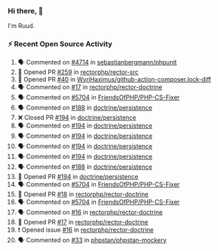 ### Hi there, 👋

I'm Ruud.
 
### :zap: Recent Open Source Activity

<!--START_SECTION:activity-->
1. 🗣 Commented on [#4714](https://github.com/sebastianbergmann/phpunit/issues/4714) in [sebastianbergmann/phpunit](https://github.com/sebastianbergmann/phpunit)
2. 💪 Opened PR [#259](https://github.com/rectorphp/rector-src/pull/259) in [rectorphp/rector-src](https://github.com/rectorphp/rector-src)
3. 💪 Opened PR [#40](https://github.com/WyriHaximus/github-action-composer.lock-diff/pull/40) in [WyriHaximus/github-action-composer.lock-diff](https://github.com/WyriHaximus/github-action-composer.lock-diff)
4. 🗣 Commented on [#17](https://github.com/rectorphp/rector-doctrine/issues/17) in [rectorphp/rector-doctrine](https://github.com/rectorphp/rector-doctrine)
5. 🗣 Commented on [#5704](https://github.com/FriendsOfPHP/PHP-CS-Fixer/issues/5704) in [FriendsOfPHP/PHP-CS-Fixer](https://github.com/FriendsOfPHP/PHP-CS-Fixer)
6. 🗣 Commented on [#188](https://github.com/doctrine/persistence/issues/188) in [doctrine/persistence](https://github.com/doctrine/persistence)
7. ❌ Closed PR [#194](https://github.com/doctrine/persistence/pull/194) in [doctrine/persistence](https://github.com/doctrine/persistence)
8. 🗣 Commented on [#194](https://github.com/doctrine/persistence/issues/194) in [doctrine/persistence](https://github.com/doctrine/persistence)
9. 🗣 Commented on [#194](https://github.com/doctrine/persistence/issues/194) in [doctrine/persistence](https://github.com/doctrine/persistence)
10. 🗣 Commented on [#194](https://github.com/doctrine/persistence/issues/194) in [doctrine/persistence](https://github.com/doctrine/persistence)
11. 🗣 Commented on [#194](https://github.com/doctrine/persistence/issues/194) in [doctrine/persistence](https://github.com/doctrine/persistence)
12. 🗣 Commented on [#188](https://github.com/doctrine/persistence/issues/188) in [doctrine/persistence](https://github.com/doctrine/persistence)
13. 💪 Opened PR [#194](https://github.com/doctrine/persistence/pull/194) in [doctrine/persistence](https://github.com/doctrine/persistence)
14. 🗣 Commented on [#5704](https://github.com/FriendsOfPHP/PHP-CS-Fixer/issues/5704) in [FriendsOfPHP/PHP-CS-Fixer](https://github.com/FriendsOfPHP/PHP-CS-Fixer)
15. 💪 Opened PR [#18](https://github.com/rectorphp/rector-doctrine/pull/18) in [rectorphp/rector-doctrine](https://github.com/rectorphp/rector-doctrine)
16. 🗣 Commented on [#5704](https://github.com/FriendsOfPHP/PHP-CS-Fixer/issues/5704) in [FriendsOfPHP/PHP-CS-Fixer](https://github.com/FriendsOfPHP/PHP-CS-Fixer)
17. 🗣 Commented on [#16](https://github.com/rectorphp/rector-doctrine/issues/16) in [rectorphp/rector-doctrine](https://github.com/rectorphp/rector-doctrine)
18. 💪 Opened PR [#17](https://github.com/rectorphp/rector-doctrine/pull/17) in [rectorphp/rector-doctrine](https://github.com/rectorphp/rector-doctrine)
19. ❗️ Opened issue [#16](https://github.com/rectorphp/rector-doctrine/issues/16) in [rectorphp/rector-doctrine](https://github.com/rectorphp/rector-doctrine)
20. 🗣 Commented on [#33](https://github.com/phpstan/phpstan-mockery/issues/33) in [phpstan/phpstan-mockery](https://github.com/phpstan/phpstan-mockery)
<!--END_SECTION:activity-->
